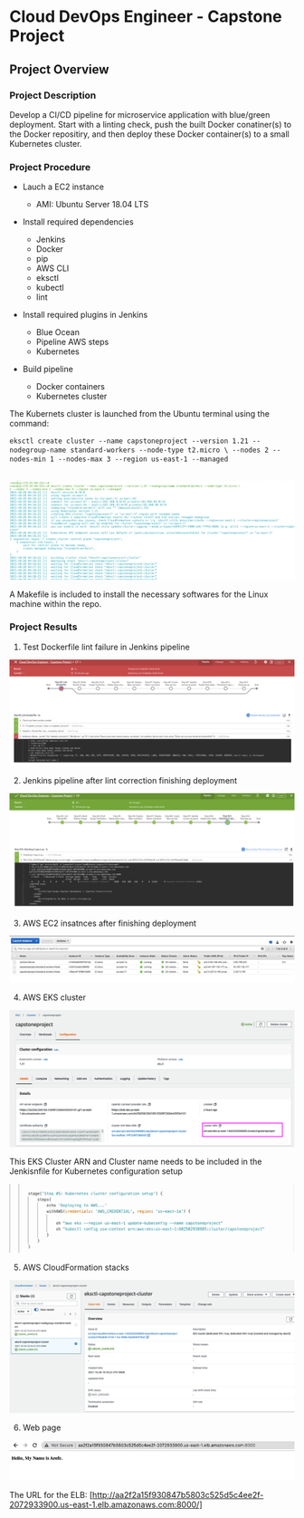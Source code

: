 # Cloud DevOps Engineer - Capstone Project

## Project Overview
### Project Description

Develop a CI/CD pipeline for microservice application with blue/green deployment. Start with a linting check, push the built Docker conatiner(s) to the Docker repositiry, and then deploy these Docker container(s) to a small Kubernetes cluster.

### Project Procedure

- Lauch a EC2 instance
  - AMI: Ubuntu Server 18.04 LTS

- Install required dependencies
  - Jenkins
  - Docker
  - pip
  - AWS CLI
  - eksctl
  - kubectl
  - lint

- Install required plugins in Jenkins
  - Blue Ocean
  - Pipeline AWS steps
  - Kubernetes
  
- Build pipeline
  - Docker containers
  - Kubernetes cluster



The Kubernets cluster is launched from the Ubuntu terminal using the command:

```
eksctl create cluster --name capstoneproject --version 1.21 --nodegroup-name standard-workers --node-type t2.micro \ --nodes 2 --nodes-min 1 --nodes-max 3 --region us-east-1 --managed
```

<br>
<img src="images/CLUSTER_LAUNCH.png">
<br>

A Makefile is included to install the necessary softwares for the Linux machine within the repo. 

### Project Results
1. Test Dockerfile lint failure in Jenkins pipeline
<img src="images/PIPELINE_FAILED.png">

2. Jenkins pipeline after lint correction finishing deployment
<img src="images/PIPELINE_SUCCEED.png">

3. AWS EC2 insatnces after finishing deployment
<img src="images/EC2_INSTANCES.png">

4. AWS EKS cluster
<img src="images/EKS_CLUSTER.png">

This EKS Cluster ARN and Cluster name needs to be included in the Jenkisnfile for Kubernetes configuration setup

<img src="images/JENKINSFILE.png">

5. AWS CloudFormation stacks
<img src="images/CLOUDFORMATION_STACKS.png">

6. Web page
<img src="images/WEBSITE.png">



The URL for the ELB: [http://aa2f2a15f930847b5803c525d5c4ee2f-2072933900.us-east-1.elb.amazonaws.com:8000/]


